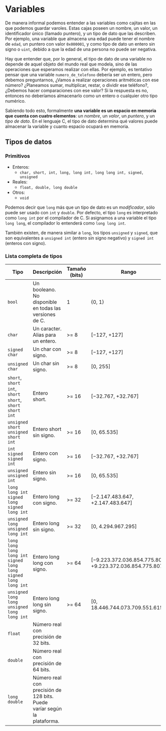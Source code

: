 # Variables

De manera informal podemos entender a las variables como cajitas en las que podemos guardar varoles. Estas cajas poseen un nombre, un valor, un identificador único (llamado puntero), y un tipo de dato que las describen. Por ejemplo, una variable que almacena una edad puede tener el nombre de `edad`, un puntero con valor `0x000001`, y como tipo de dato un entero sin signo o `uint`, debido a que la edad de una persona no puede ser negativa. 

Hay que entender que, por lo general, el tipo de dato de una variable no depende de aquel objeto del mundo real que modela, sino de las operaciones que esperamos realizar con ellas. Por ejemplo, es tentativo pensar que una variable `numero_de_telefono` debería ser un entero, pero debemos preguntarnos, ¿Vamos a realizar operaciones aritméticas con ese número? ¿Planeamos sumar, multiplicar, restar, o dividir ese teléfono?, ¿Debemos hacer comparaciones con ese valor? Si la respuesta es no, entonces no deberíamos almacenarlo como un entero o cualquier otro tipo numérico.

Sabiendo todo esto, formalmente **una variable es un espacio en memoria que cuenta con cuatro elementos**: un *nombre*, un _valor_, un _puntero_, y un _tipo de dato_. En el lenguaje C, el tipo de dato determina qué valores puede almacenar la variable y cuanto espacio ocupará en memoria.

## Tipos de datos

### Primitivos

- Enteros:
  - `char, short, int, long, long int, long long int, signed, unsigned`
- Reales:
  - `float, double, long double`
- Otros:
  - `void`

Podemos decir que `long` más que un tipo de dato es un _modificador_, sólo puede ser usado con `int` y `double`. Por defecto, el tipo `long` es interpretado como `long int` por el compilador de C. Si asignamos a una variable el tipo `long long`, el compilador lo entenderá como `long long int`.

También existen, de manera similar a `long`, los tipos `unsigned` y `signed`, que son equivalentes a `unsigned int` (entero sin signo negativo) y `signed int` (enteros con signo).

### Lista completa de tipos

| Tipo          | Descripción   | Tamaño (bits)         | Rango | Formato        |
| ------------- | ------------- | -------------- | --------------| -------------- |
| `bool` | Un booleano. No disponible en todas las versiones de C. | 1 | {0, 1} | `%d` |
| `char` | Un caracter. Alias para un entero. | >= 8 | [−127, +127]  | `%c` |
| `signed char` | Un char con signo.  | >= 8 | [−127, +127] |  `%c` |
| `unsigned char` | Un char sin signo. | >= 8 | [0, 255] | `%c` |
| `short`, `short int`, `short short`, `short short int` | Entero short.  | >= 16 | [−32.767, +32.767] | `%hi` o `%hd` |
| `unsigned short` `unsigned short int` | Entero short sin signo. | >= 16 | [0, 65.535] | `%hu` |
| `int` `signed` `signed int` | Entero con signo. | >= 16 | [−32.767, +32.767]  | `%i` o `%d` |
| `unsigned` `unsigned int` | Entero sin signo. | >= 16 | [0, 65.535] | `%u` |
| `long` `long int` `signed long` `signed long int` | Entero long con signo. | >= 32 | [−2.147.483.647, +2.147.483.647] | `%li` o `%ld` |
| `unsigned long` `unsigned long int` | Entero long sin signo. | >= 32 | [0, 4.294.967.295] | `%lu` |
| `long long` `long long int` `signed long long` `signed long long int` | Entero long long con signo. | >= 64 | [−9.223.372.036.854.775.807, +9.223.372.036.854.775.807]  | `%lli` o `%lld` |
| `unsigned long long` `unsigned long long int` | Entero long long sin signo. | >= 64 | [0, 18.446.744.073.709.551.615] | `%llu` |
| `float` | Número real con precisión de 32 bits. |  |  | `%f` o `%e` |
| `double` |  Número real con precisión de 64 bits. | |  | `%lf` o `%le` |
| `long double` | Número real con precisión de 128 bits. Puede varíar según la plataforma. |  |  | `%Lf` o `%Le` |
